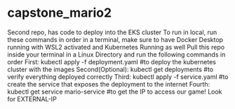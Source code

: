 # capstone_mario2
Second repo, has code to deploy into the EKS cluster
To run in local, run these commands in order in a terminal, make sure to have Docker Desktop running with WSL2 activated and Kubernetes Running as well
Pull this repo inside your terminal in a Linux Directory and run the following commands in order
First: kubectl apply -f deployment.yaml #to deploy the kubernetes cluster with the images
Second(Optional): kubectl get deployments #to verify everything deployed correctly
Third: kubectl apply -f service.yaml #to create the service that exposes the deployment to the internet
Fourth: kubectl get service mario-service #to get the IP to access our game! Look for EXTERNAL-IP